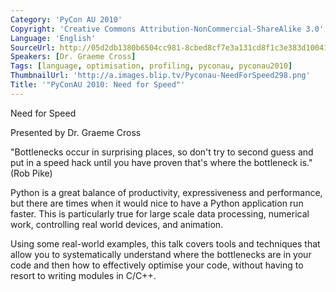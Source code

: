 ```yaml
---
Category: 'PyCon AU 2010'
Copyright: 'Creative Commons Attribution-NonCommercial-ShareAlike 3.0'
Language: 'English'
SourceUrl: http://05d2db1380b6504cc981-8cbed8cf7e3a131cd8f1c3e383d10041.r93.cf2.rackcdn.com/pycon-au-2010/475_pyconau-2010-need-for-speed.flv
Speakers: [Dr. Graeme Cross]
Tags: [language, optimisation, profiling, pyconau, pyconau2010]
ThumbnailUrl: 'http://a.images.blip.tv/Pyconau-NeedForSpeed298.png'
Title: '"PyConAU 2010: Need for Speed"'
---
```

Need for Speed

Presented by Dr. Graeme Cross

"Bottlenecks occur in surprising places, so don't try to second guess and put
in a speed hack until you have proven that's where the bottleneck is." (Rob
Pike)

Python is a great balance of productivity, expressiveness and performance, but
there are times when it would nice to have a Python application run faster.
This is particularly true for large scale data processing, numerical work,
controlling real world devices, and animation.

Using some real-world examples, this talk covers tools and techniques that
allow you to systematically understand where the bottlenecks are in your code
and then how to effectively optimise your code, without having to resort to
writing modules in C/C++.

